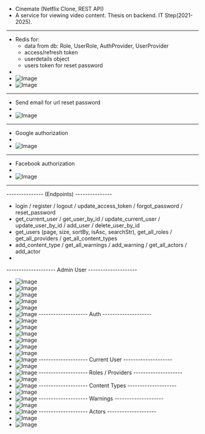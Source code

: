  - Cinemate (Netflix Clone, REST API)
 - A service for viewing video content. Thesis on backend. IT Step(2021-2025).

-------------------------------------------------------
 - Redis for:
    - data from db: Role, UserRole, AuthProvider, UserProvider
    - access/refresh token
    - userdetails object
    - users token for reset password
 - 
 - ![Image](https://github.com/user-attachments/assets/9d6c811b-1423-44fb-8dc4-d738894f3913)
 - ![Image](https://github.com/user-attachments/assets/bc4f834c-9f5e-4093-94f3-45ff3872aae8)

-------------------------------------------------------
 - Send email for url reset password
 -
 - ![Image](https://github.com/user-attachments/assets/012d8adc-2b6a-4751-a07b-1fe82f64e3ee)

-------------------------------------------------------
 - Google authorization
 - 
 - ![Image](https://github.com/user-attachments/assets/e6a011ff-4ef6-4eb2-a51c-2a5e967ab347)

-------------------------------------------------------
 - Facebook authorization
 - 
 - ![Image](https://github.com/user-attachments/assets/fa2b3f64-df33-4e6e-b13b-a0b1e17af7fb)
-------------------------------------------------------
 --------------- (Endpoints) ---------------
 - login / register / logout / update_access_token / forgot_password / reset_password
 - get_current_user / get_user_by_id / update_current_user / update_user_by_id / add_user / delete_user_by_id
 - get_users (page, size, sortBy, isAsc, searchStr), get_all_roles / get_all_providers / get_all_content_types
 - add_content_type / get_all_warnings / add_warning / get_all_actors / add_actor
 - 
 -------------------- Admin User --------------------
 - ![Image](https://github.com/user-attachments/assets/1dd4dbf2-6e91-4afe-942a-5fd137b427e2)
 - ![Image](https://github.com/user-attachments/assets/1cc6d172-a20b-47fe-ac35-470bcdd58d2b)
 - ![Image](https://github.com/user-attachments/assets/fd19c429-dd48-4910-99a9-985bad2820e2)
 - ![Image](https://github.com/user-attachments/assets/c70f1b7c-9bf5-473a-91e2-722ebba619cb)
 - ![Image](https://github.com/user-attachments/assets/6634965a-ca90-4e5b-a242-fed5547dcc7e)
 - ![Image](https://github.com/user-attachments/assets/3d975973-108f-4965-a158-2c8bd09485ac)
 -------------------- Auth --------------------
 - ![Image](https://github.com/user-attachments/assets/b6621fdc-aad5-4f17-82e2-c40628bf69de)
 - ![Image](https://github.com/user-attachments/assets/694be405-b618-4295-9a1d-1c977028f304)
 - ![Image](https://github.com/user-attachments/assets/e25a9408-9326-4cc1-8bed-0c3fc1e8f71f)
 - ![Image](https://github.com/user-attachments/assets/7ccb9fe4-7cc3-4bc4-937c-113c75077df1)
 - ![Image](https://github.com/user-attachments/assets/11142571-02c2-476d-9fb6-fbfca03c9acd)
 - ![Image](https://github.com/user-attachments/assets/409f7669-5861-4876-bb18-96027f1790b2)
 - ![Image](https://github.com/user-attachments/assets/e8aa7510-af9a-47cc-9078-785a36d51ad7)
 -------------------- Current User --------------------
 - ![Image](https://github.com/user-attachments/assets/fc85c176-2a9e-4ba2-9fb7-1d22d992665b)
 - ![Image](https://github.com/user-attachments/assets/d27be7fe-596d-4df0-89ab-70b352007c52)
 -------------------- Roles / Providers --------------------
 - ![Image](https://github.com/user-attachments/assets/ee4f1642-84d6-4009-83a4-aa07baf41743)
 - ![Image](https://github.com/user-attachments/assets/ac40ed47-ab36-4a09-82d0-ed23f8d8d8d3)
 -------------------- Content Types --------------------
 - ![Image](https://github.com/user-attachments/assets/12294241-b9bb-4a16-afc2-34a8a2e34cc0)
 - ![Image](https://github.com/user-attachments/assets/f738859d-40d3-4619-8a55-a1dffc6ec197)
 -------------------- Warnings --------------------
 - ![Image](https://github.com/user-attachments/assets/56a5af99-033a-4b2d-98c0-cdd273310b5f)
 - ![Image](https://github.com/user-attachments/assets/6836b32e-4a8f-419e-b534-777c379de9dc)
 -------------------- Actors --------------------
 - ![Image](https://github.com/user-attachments/assets/5b7add82-5225-46e1-8245-5b7c9762a15b)
 - ![Image](https://github.com/user-attachments/assets/6d33d39d-8a56-4c05-aa46-1492c9a5b203)
